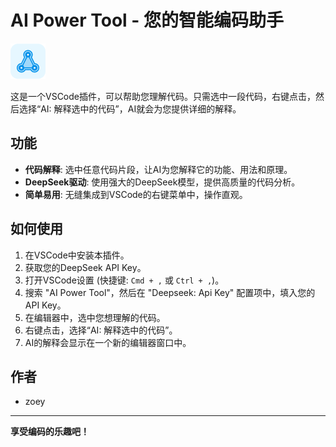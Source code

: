 # AI Power Tool - 您的智能编码助手

![插件图标](images/icon.png)

这是一个VSCode插件，可以帮助您理解代码。只需选中一段代码，右键点击，然后选择“AI: 解释选中的代码”，AI就会为您提供详细的解释。

## 功能

*   **代码解释**: 选中任意代码片段，让AI为您解释它的功能、用法和原理。
*   **DeepSeek驱动**: 使用强大的DeepSeek模型，提供高质量的代码分析。
*   **简单易用**: 无缝集成到VSCode的右键菜单中，操作直观。

## 如何使用

1.  在VSCode中安装本插件。
2.  获取您的DeepSeek API Key。
3.  打开VSCode设置 (快捷键: `Cmd + ,` 或 `Ctrl + ,`)。
4.  搜索 "AI Power Tool"，然后在 "Deepseek: Api Key" 配置项中，填入您的API Key。
5.  在编辑器中，选中您想理解的代码。
6.  右键点击，选择“AI: 解释选中的代码”。
7.  AI的解释会显示在一个新的编辑器窗口中。

## 作者

*   zoey

---

**享受编码的乐趣吧！**
